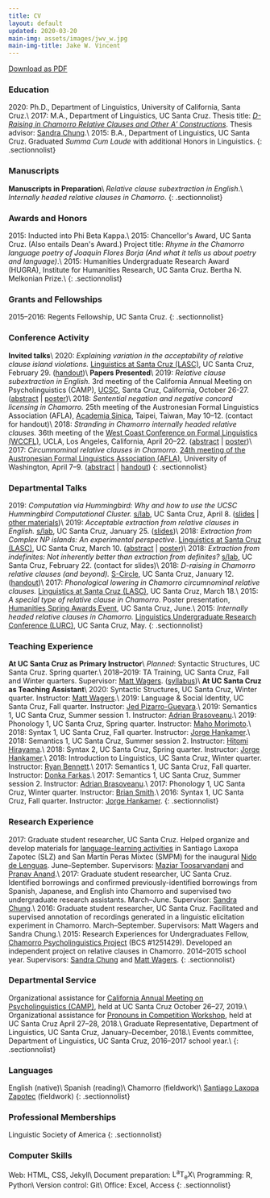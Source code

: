```yaml
---
title: CV
layout: default
updated: 2020-03-20
main-img: assets/images/jwv_w.jpg
main-img-title: Jake W. Vincent
---
```


<div class="buttonspace">
	<a href="assets/documents/jake_vincent_cv.pdf" class="download-pdf a-button">Download as PDF</a>
</div>

### Education
2020: Ph.D., Department of Linguistics, University of California, Santa Cruz.\\
2017: M.A., Department of Linguistics, UC Santa Cruz. Thesis title: [*D-Raising in Chamorro Relative Clauses and Other A&prime; Constructions*](https://escholarship.org/uc/item/0jq7096r). Thesis advisor: [Sandra Chung](http://people.ucsc.edu/~schung).\\
2015:  B.A., Department of Linguistics, UC Santa Cruz. Graduated *Summa Cum Laude* with additional Honors in Linguistics.
{: .sectionnolist}

### Manuscripts
**Manuscripts in Preparation**\\
*Relative clause subextraction in English*.\\
*Internally headed relative clauses in Chamorro*.
{: .sectionnolist}

### Awards and Honors
2015: Inducted into Phi Beta Kappa.\\
2015: Chancellor's Award, UC Santa Cruz. (Also entails Dean's Award.) Project title: *Rhyme in the Chamorro language poetry of Joaquin Flores Borja (And what it tells us about poetry and language)*.\\
2015: Humanities Undergraduate Research Award (HUGRA), Institute for Humanities Research, UC Santa Cruz. Bertha N. Melkonian Prize.\\
{: .sectionnolist}

### Grants and Fellowships
2015–2016: Regents Fellowship, UC Santa Cruz.
{: .sectionnolist}

### Conference Activity
**Invited talks**\\
2020: *Explaining variation in the acceptability of relative clause island violations.* [Linguistics at Santa Cruz (LASC)](https://linguistics.ucsc.edu/news-events/conferences/lasc.html), UC Santa Cruz, February 29. ([handout](assets/documents/jwv_lasc2020.pdf))\\
**Papers Presented**\\
2019: *Relative clause subextraction in English.* 3rd meeting of the California Annual Meeting on Psycholinguistics (CAMP), [UCSC](https://sites.google.com/view/camp-ucsc/home?authuser=0), Santa Cruz, California, October 26-27. ([abstract](assets/documents/jwv_camp3_abstract.pdf) \| [poster](assets/documents/jwv_camp3_poster.pdf))\\
2018: *Sentential negation and negative concord licensing in Chamorro.* 25th meeting of the Austronesian Formal Linguistics Association (AFLA), [Academia Sinica](https://www.sinica.edu.tw/en), Taipei, Taiwan, May 10–12. (contact for handout)\\
2018: *Stranding in Chamorro internally headed relative clauses.* 36th meeting of the [West Coast Conference on Formal Linguistics (WCCFL)](https://linguistics.ucla.edu/conference/wccfl36/), UCLA, Los Angeles, California, April 20–22. ([abstract](assets/documents/jwv_wccfl36_abstract.pdf) \| [poster](assets/documents/jwv_wccfl36_poster.pdf))\\
2017: *Circumnominal relative clauses in Chamorro.* [24th meeting of the Austronesian Formal Linguistics Association (AFLA)](https://lingconf.com/afla24/), University of Washington, April 7–9. ([abstract](assets/documents/jwv_afla24_abstract.pdf) \| [handout](assets/documents/jwv_afla24_handout.pdf))
{: .sectionnolist}

### Departmental Talks
2019: *Computation via Hummingbird: Why and how to use the UCSC Hummingbird Computational Cluster.* [s/lab](https://sites.google.com/a/ucsc.edu/s-lab/), UC Santa Cruz, April 8. ([slides](assets/documents/jwv_slab_hb.pdf) \| [other materials](hb.html))\\
2019: *Acceptable extraction from relative clauses in English.* [s/lab](https://sites.google.com/a/ucsc.edu/s-lab/), UC Santa Cruz, January 25. ([slides](assets/documents/jwv_rc_subext_slab.pdf))\\
2018: *Extraction from Complex NP islands: An experimental perspective*. [Linguistics at Santa Cruz (LASC)](https://linguistics.ucsc.edu/news-events/conferences/pdfs/LASC%20Programs/lasc-2018.pdf), UC Santa Cruz, March 10. ([abstract](assets/documents/jwv_lasc2018_abstract.pdf) \| [poster](assets/documents/jwv_lasc2018_poster.pdf))\\
2018: *Extraction from indefinites: Not inherently better than extraction from definites?* [s/lab](https://sites.google.com/a/ucsc.edu/s-lab/), UC Santa Cruz, February 22. (contact for slides)\\
2018: *D-raising in Chamorro relative clauses (and beyond).* [S-Circle](https://sites.google.com/view/ucsc-scircle/home), UC Santa Cruz, January 12. ([handout](assets/documents/jwv_s-circle.pdf))\\
2017: *Phonological lowering in Chamorro circumnominal relative clauses.* [Linguistics at Santa Cruz (LASC)](https://linguistics.ucsc.edu/news-events/conferences/pdfs/LASC%20Programs/LASC-2017.pdf), UC Santa Cruz, March 18.\\
2015: *A special type of relative clause in Chamorro.* Poster presentation, [Humanities Spring Awards Event](https://thi.ucsc.edu/past-fellows/hugra-recipients/#h1415), UC Santa Cruz, June.\\
2015: *Internally headed relative clauses in Chamorro.* [Linguistics Undergraduate Research Conference (LURC)](https://linguistics.ucsc.edu/news-events/conferences/pdfs/LURC%20Programs/LURC-2015.pdf), UC Santa Cruz, May.
{: .sectionnolist}

### Teaching Experience
**At UC Santa Cruz as Primary Instructor**\\
*Planned*: Syntactic Structures, UC Santa Cruz. Spring quarter.\\
2018–2019: TA Training, UC Santa Cruz, Fall and Winter quarters. Supervisor: [Matt Wagers](https://people.ucsc.edu/~mwagers). ([syllabus](assets/documents/ling240_syllabus.pdf))\\
**At UC Santa Cruz as Teaching Assistant**\\
2020: Syntactic Structures, UC Santa Cruz, Winter quarter. Instructor: [Matt Wagers](https://people.ucsc.edu/~mwagers).\\
2019: Language & Social Identity, UC Santa Cruz, Fall quarter. Instructor: [Jed Pizarro-Guevara](https://people.ucsc.edu/~jpguevar).\\
2019: Semantics 1, UC Santa Cruz, Summer session 1. Instructor: [Adrian Brasoveanu](https://people.ucsc.edu/~abrsvn).\\
2019: Phonology 1, UC Santa Cruz, Spring quarter. Instructor: [Maho Morimoto](https://people.ucsc.edu/~mamorimo).\\
2018: Syntax 1, UC Santa Cruz, Fall quarter. Instructor: [Jorge Hankamer](http://babel.ucsc.edu/~hank).\\
2018: Semantics 1, UC Santa Cruz, Summer session 2. Instructor: [Hitomi Hirayama](https://hhirayam.wordpress.com).\\
2018: Syntax 2, UC Santa Cruz, Spring quarter. Instructor: [Jorge Hankamer](http://babel.ucsc.edu/~hank).\\
2018: Introduction to Linguistics, UC Santa Cruz, Winter quarter. Instructor: [Ryan Bennett](https://people.ucsc.edu/~rbennett).\\
2017: Semantics 1, UC Santa Cruz, Fall quarter. Instructor: [Donka Farkas](https://people.ucsc.edu/~farkas).\\
2017: Semantics 1, UC Santa Cruz, Summer session 2. Instructor: [Adrian Brasoveanu](https://people.ucsc.edu/~abrsvn/).\\
2017: Phonology 1, UC Santa Cruz, Winter quarter. Instructor: [Brian Smith](https://brianwilliamsmith.github.io).\\
2016: Syntax 1, UC Santa Cruz, Fall quarter. Instructor: [Jorge Hankamer](http://babel.ucsc.edu/~hank).
{: .sectionnolist}

### Research Experience
2017: Graduate student researcher, UC Santa Cruz. Helped organize and develop materials for [language-learning activities](images/loteria_boards.jpg) in Santiago Laxopa Zapotec (SLZ) and San Mart&iacute;n Peras Mixtec (SMPM) for the inaugural [Nido de Lenguas](http://wlma.ucsc.edu/nido-de-lenguas.html). June–September. Supervisors: [Maziar Toosarvandani](https://people.ucsc.edu/~mtoosarv) and [Pranav Anand](https://people.ucsc.edu/~panand).\\
2017: Graduate student researcher, UC Santa Cruz. Identified borrowings and confirmed previously-identified borrowings from Spanish, Japanese, and English into Chamorro and supervised two undergraduate research assistants. March–June. Supervisor: [Sandra Chung](https://people.ucsc.edu/~schung).\\
2016: Graduate student researcher, UC Santa Cruz. Facilitated and supervised annotation of recordings generated in a linguistic elicitation experiment in Chamorro. March–September. Supervisors: Matt Wagers and Sandra Chung.\\
2015: Research Experiences for Undergraduates Fellow, [Chamorro Psycholinguistics Project](http://chamorro.sites.ucsc.edu) (BCS #1251429). Developed an independent project on relative clauses in Chamorro. 2014–2015 school year. Supervisors: [Sandra Chung](http://people.ucsc.edu/~schung) and [Matt Wagers](http://people.ucsc.edu/~mwagers).
{: .sectionnolist}

### Departmental Service
Organizational assistance for [California Annual Meeting on Psycholinguistics (CAMP)](https://sites.google.com/view/camp-ucsc), held at UC Santa Cruz October 26–27, 2019.\\
Organizational assistance for [Pronouns in Competition Workshop](https://sites.google.com/ucsc.edu/pronounsincompetition/home?authuser=0), held at UC Santa Cruz April 27–28, 2018.\\
Graduate Representative, Department of Linguistics, UC Santa Cruz, January–December, 2018.\\
Events committee, Department of Linguistics, UC Santa Cruz, 2016–2017 school year.\\
{: .sectionnolist}

### Languages
English (native)\\
Spanish (reading)\\
Chamorro (fieldwork)\\
[Santiago Laxopa Zapotec](http://zapotec.ucsc.edu/slz/) (fieldwork)
{: .sectionnolist}

### Professional Memberships
Linguistic Society of America
{: .sectionnolist}

### Computer Skills
Web: HTML, CSS, Jekyll\\
Document preparation: <span class="latex">L<sup>a</sup>T<sub>e</sub>X</span>\\
Programming: R, Python\\
Version control: Git\\
Office: Excel, Access
{: .sectionnolist}
